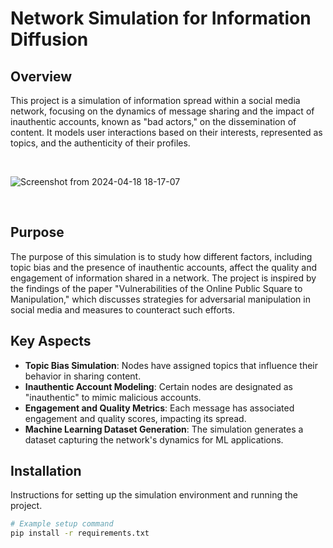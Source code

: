 # Network Simulation for Information Diffusion

## Overview

This project is a simulation of information spread within a social media network, focusing on the dynamics of message sharing and the impact of inauthentic accounts, known as "bad actors," on the dissemination of content. It models user interactions based on their interests, represented as topics, and the authenticity of their profiles.

<br>

![Screenshot from 2024-04-18 18-17-07](https://github.com/dmh1g19/Online-social-media-simulator/assets/97964514/2a3f31d7-06e5-4828-a5f8-18a3fcdf04b8)

<br>

## Purpose

The purpose of this simulation is to study how different factors, including topic bias and the presence of inauthentic accounts, affect the quality and engagement of information shared in a network. The project is inspired by the findings of the paper "Vulnerabilities of the Online Public Square to Manipulation," which discusses strategies for adversarial manipulation in social media and measures to counteract such efforts.

## Key Aspects

- **Topic Bias Simulation**: Nodes have assigned topics that influence their behavior in sharing content.
- **Inauthentic Account Modeling**: Certain nodes are designated as "inauthentic" to mimic malicious accounts.
- **Engagement and Quality Metrics**: Each message has associated engagement and quality scores, impacting its spread.
- **Machine Learning Dataset Generation**: The simulation generates a dataset capturing the network's dynamics for ML applications.

## Installation

Instructions for setting up the simulation environment and running the project.

```bash
# Example setup command
pip install -r requirements.txt
```
